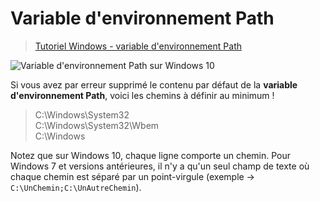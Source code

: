 # Variable d'environnement Path

> [Tutoriel Windows - variable d'environnement Path](https://www.youtube.com/watch?v=M2BWTJXDJXY)

![Variable d'environnement Path sur Windows 10](https://nsa40.casimages.com/img/2020/03/12/200312054148563377.png)

Si vous avez par erreur supprimé le contenu par défaut de la **variable d'environnement Path**, voici les chemins à définir au minimum !

> C:\Windows\System32<br>C:\Windows\System32\Wbem<br>C:\Windows

Notez que sur Windows 10, chaque ligne comporte un chemin. Pour Windows 7 et versions antérieures, il n'y a qu'un seul champ de texte où chaque chemin est séparé par un point-virgule (exemple -> `C:\UnChemin;C:\UnAutreChemin`).
